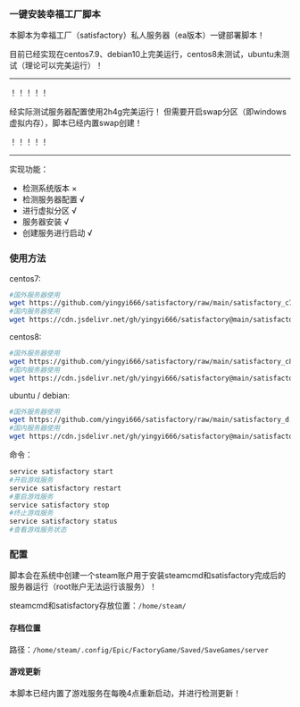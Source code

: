 ### 一键安装幸福工厂脚本

本脚本为幸福工厂（satisfactory）私人服务器（ea版本）一键部署脚本！

目前已经实现在centos7.9、debian10上完美运行，centos8未测试，ubuntu未测试（理论可以完美运行）！

***

！！！！！

经实际测试服务器配置使用2h4g完美运行！
但需要开启swap分区（即windows虚拟内存），脚本已经内置swap创建！

！！！！！

***

实现功能：
* 检测系统版本 ×
* 检测服务器配置 √
* 进行虚拟分区  √
* 服务器安装  √
* 创建服务进行启动  √

### 使用方法

centos7:

```bash
#国外服务器使用
wget https://github.com/yingyi666/satisfactory/raw/main/satisfactory_c7.sh && ./satisfactory.sh
#国内服务器使用
wget https://cdn.jsdelivr.net/gh/yingyi666/satisfactory@main/satisfactory_c7.sh && ./satisfactory.sh
```

centos8:

```bash
#国外服务器使用
wget https://github.com/yingyi666/satisfactory/raw/main/satisfactory_c8.sh && ./satisfactory.sh
#国内服务器使用
wget https://cdn.jsdelivr.net/gh/yingyi666/satisfactory@main/satisfactory_c8.sh && ./satisfactory.sh
```

ubuntu / debian:
```bash
#国外服务器使用
wget https://github.com/yingyi666/satisfactory/raw/main/satisfactory_d.sh && ./satisfactory.sh
#国内服务器使用
wget https://cdn.jsdelivr.net/gh/yingyi666/satisfactory@main/satisfactory_d.sh && ./satisfactory.sh
```

命令：

```bash
service satisfactory start
#开启游戏服务
service satisfactory restart
#重启游戏服务
service satisfactory stop
#终止游戏服务
service satisfactory status
#查看游戏服务状态
```

### 配置

脚本会在系统中创建一个steam账户用于安装steamcmd和satisfactory完成后的服务器运行（root账户无法运行该服务）！

steamcmd和satisfactory存放位置：`/home/steam/`

#### 存档位置

路径：`/home/steam/.config/Epic/FactoryGame/Saved/SaveGames/server`

#### 游戏更新

本脚本已经内置了游戏服务在每晚4点重新启动，并进行检测更新！
